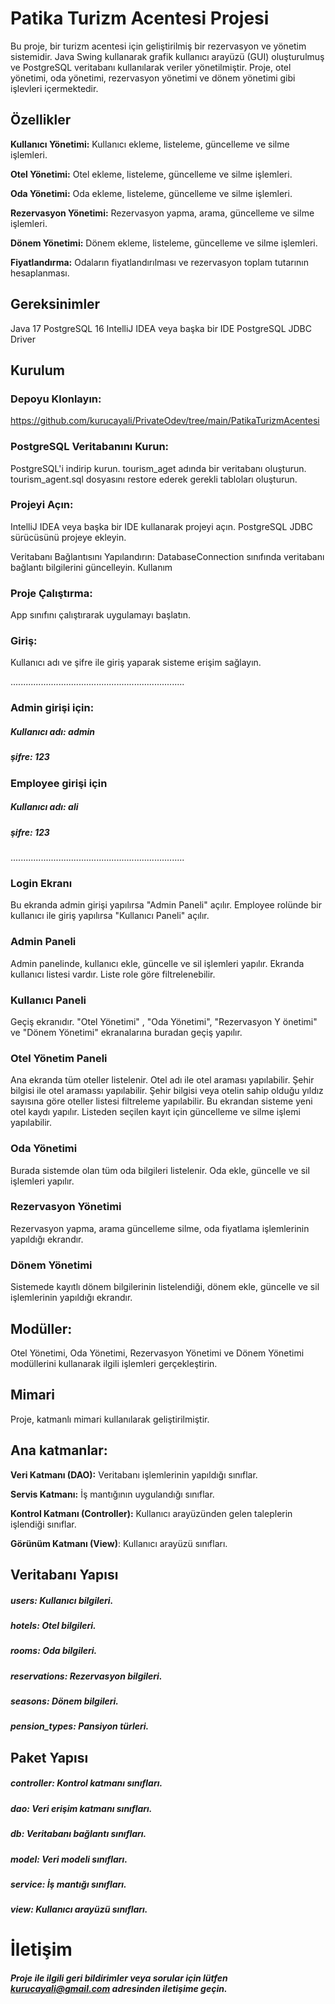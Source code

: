 


# Patika Turizm Acentesi Projesi

Bu proje, bir turizm acentesi için geliştirilmiş bir rezervasyon ve yönetim sistemidir.
Java Swing kullanarak grafik kullanıcı arayüzü (GUI) oluşturulmuş ve PostgreSQL veritabanı kullanılarak veriler yönetilmiştir.
Proje, otel yönetimi, oda yönetimi, rezervasyon yönetimi ve dönem yönetimi gibi işlevleri içermektedir.


## Özellikler

**Kullanıcı Yönetimi:** Kullanıcı ekleme, listeleme, güncelleme ve silme işlemleri.

**Otel Yönetimi:** Otel ekleme, listeleme, güncelleme ve silme işlemleri.

**Oda Yönetimi:** Oda ekleme, listeleme, güncelleme ve silme işlemleri.

**Rezervasyon Yönetimi:** Rezervasyon yapma, arama, güncelleme ve silme işlemleri.

**Dönem Yönetimi:** Dönem ekleme, listeleme, güncelleme ve silme işlemleri.

**Fiyatlandırma:** Odaların fiyatlandırılması ve rezervasyon toplam tutarının hesaplanması.


## Gereksinimler
Java 17
PostgreSQL 16
IntelliJ IDEA veya başka bir IDE
PostgreSQL JDBC Driver



## Kurulum

### Depoyu Klonlayın:

https://github.com/kurucayali/PrivateOdev/tree/main/PatikaTurizmAcentesi

### PostgreSQL Veritabanını Kurun:

PostgreSQL'i indirip kurun.
tourism_aget adında bir veritabanı oluşturun.
tourism_agent.sql dosyasını restore ederek gerekli tabloları oluşturun.

### Projeyi Açın:

IntelliJ IDEA veya başka bir IDE kullanarak projeyi açın.
PostgreSQL JDBC sürücüsünü projeye ekleyin.

Veritabanı Bağlantısını Yapılandırın:
DatabaseConnection sınıfında veritabanı bağlantı bilgilerini güncelleyin.
Kullanım

### Proje Çalıştırma:

App sınıfını çalıştırarak uygulamayı başlatın.


### Giriş:

Kullanıcı adı ve şifre ile giriş yaparak sisteme erişim sağlayın.

.....................................................................
### Admin girişi için:

##### Kullanıcı adı: admin

##### şifre: 123

### Employee girişi için

##### Kullanıcı adı: ali

##### şifre: 123
.....................................................................

### Login Ekranı

Bu ekranda admin girişi yapılırsa "Admin Paneli" açılır. 
Employee rolünde bir kullanıcı ile giriş yapılırsa "Kullanıcı Paneli" açılır.


### Admin Paneli

Admin panelinde, kullanıcı ekle, güncelle ve sil işlemleri yapılır. 
Ekranda kullanıcı listesi vardır. Liste role göre filtrelenebilir. 

### Kullanıcı Paneli

Geçiş ekranıdır. "Otel Yönetimi" , "Oda Yönetimi", "Rezervasyon Y önetimi"
ve "Dönem Yönetimi" ekranalarına buradan geçiş yapılır. 

### Otel Yönetim Paneli

Ana ekranda tüm oteller listelenir. Otel adı ile otel araması yapılabilir. 
Şehir bilgisi ile otel aramassı yapılabilir.
Şehir bilgisi veya otelin sahip olduğu yıldız sayısına göre oteller listesi filtreleme yapılabilir. 
Bu ekrandan sisteme yeni otel kaydı yapılır. 
Listeden seçilen kayıt için güncelleme ve silme işlemi yapılabilir. 

### Oda Yönetimi

Burada sistemde olan tüm oda bilgileri listelenir. 
Oda ekle, güncelle ve sil işlemleri yapılır. 

### Rezervasyon Yönetimi 

Rezervasyon yapma, arama güncelleme silme, oda fiyatlama işlemlerinin yapıldığı
ekrandır. 

### Dönem Yönetimi 

Sistemede kayıtlı dönem bilgilerinin listelendiği, dönem ekle, güncelle ve sil 
işlemlerinin yapıldığı ekrandır.











## Modüller:

Otel Yönetimi, Oda Yönetimi, Rezervasyon Yönetimi ve Dönem Yönetimi modüllerini kullanarak ilgili işlemleri gerçekleştirin.


## Mimari

Proje, katmanlı mimari kullanılarak geliştirilmiştir.



## Ana katmanlar:

**Veri Katmanı (DAO):** Veritabanı işlemlerinin yapıldığı sınıflar.

**Servis Katmanı:** İş mantığının uygulandığı sınıflar.

**Kontrol Katmanı (Controller):** Kullanıcı arayüzünden gelen taleplerin işlendiği sınıflar.

**Görünüm Katmanı (View)**: Kullanıcı arayüzü sınıfları.


## Veritabanı Yapısı

##### users: Kullanıcı bilgileri.

##### hotels: Otel bilgileri.

##### rooms: Oda bilgileri.

##### reservations: Rezervasyon bilgileri.

##### seasons: Dönem bilgileri.

##### pension_types: Pansiyon türleri.


## Paket Yapısı

##### controller: Kontrol katmanı sınıfları.

##### dao: Veri erişim katmanı sınıfları.

##### db: Veritabanı bağlantı sınıfları.

##### model: Veri modeli sınıfları.

##### service: İş mantığı sınıfları.

##### view: Kullanıcı arayüzü sınıfları.


# İletişim

##### Proje ile ilgili geri bildirimler veya sorular için lütfen [kurucayali@gmail.com]() adresinden iletişime geçin.